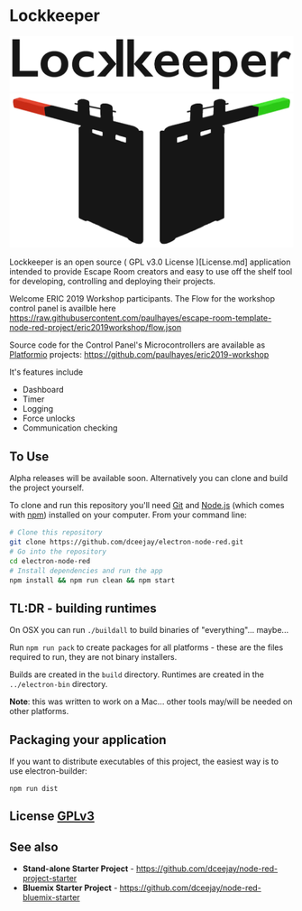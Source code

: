 # Lockkeeper

![](img/LockkeeperTitleBlack.png)
![](img/LockkeeperBlack.png)

Lockkeeper is an open source ( GPL v3.0 License )[License.md] application intended to provide Escape Room creators and easy to use off the shelf tool for developing, controlling and deploying their projects.

Welcome ERIC 2019 Workshop participants. The Flow for the workshop control panel is availble here https://raw.githubusercontent.com/paulhayes/escape-room-template-node-red-project/eric2019workshop/flow.json

Source code for the Control Panel's Microcontrollers are available as [Platformio](https://platformio.org/) projects: https://github.com/paulhayes/eric2019-workshop

It's features include 
* Dashboard
* Timer
* Logging
* Force unlocks
* Communication checking

## To Use

Alpha releases will be available soon. Alternatively you can clone and build the project yourself.

To clone and run this repository you'll need [Git](https://git-scm.com) and [Node.js](https://nodejs.org/en/download/) (which comes with [npm](http://npmjs.com)) installed on your computer. From your command line:

```bash
# Clone this repository
git clone https://github.com/dceejay/electron-node-red.git
# Go into the repository
cd electron-node-red
# Install dependencies and run the app
npm install && npm run clean && npm start
```

## TL:DR - building runtimes

On OSX you can run `./buildall` to build binaries of "everything"... maybe...

Run `npm run pack` to create packages for all platforms - these are the files required to run, they are not binary installers.

Builds are created in the `build` directory. Runtimes are created in the `../electron-bin` directory.

**Note**: this was written to work on a Mac... other tools may/will be needed on other platforms.

## Packaging your application

If you want to distribute executables of this project, the easiest way is to use electron-builder:

```
npm run dist
```

## License [GPLv3](LICENSE.md)

## See also
 - **Stand-alone Starter Project** - https://github.com/dceejay/node-red-project-starter
 - **Bluemix Starter Project** - https://github.com/dceejay/node-red-bluemix-starter
